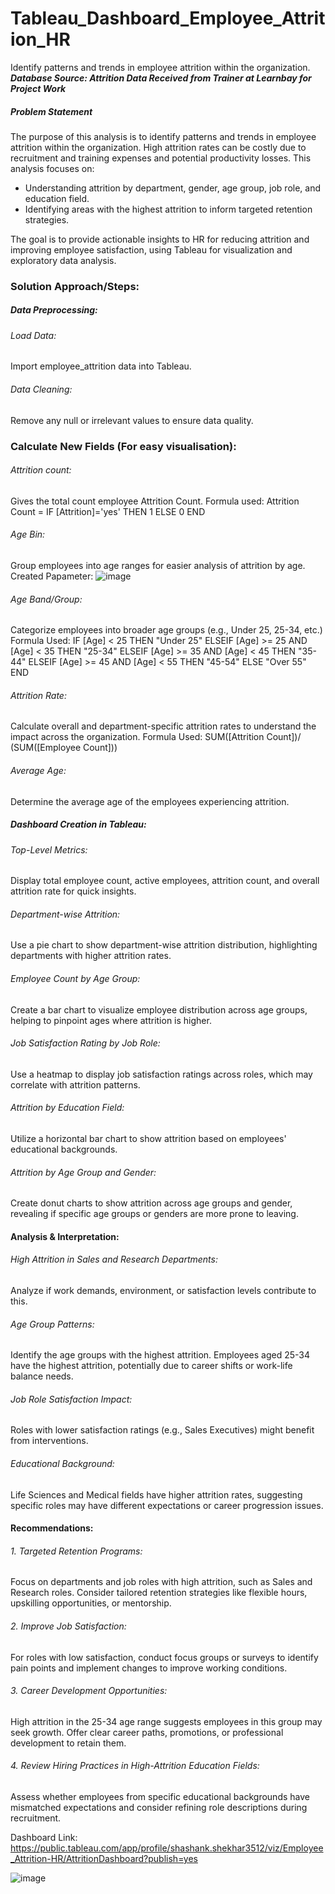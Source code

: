 # Tableau_Dashboard_Employee_Attrition_HR
Identify patterns and trends in employee attrition within the organization.
_**Database Source: Attrition Data Received from Trainer at Learnbay for Project Work**_

##### Problem Statement
The purpose of this analysis is to identify patterns and trends in employee attrition within the organization. High attrition rates can be costly due to recruitment and training expenses and potential productivity losses. This analysis focuses on:

- Understanding attrition by department, gender, age group, job role, and education field.
- Identifying areas with the highest attrition to inform targeted retention strategies.

The goal is to provide actionable insights to HR for reducing attrition and improving employee satisfaction, using Tableau for visualization and exploratory data analysis.

### Solution Approach/Steps:

##### Data Preprocessing:

###### Load Data:
Import employee_attrition data into Tableau.
###### Data Cleaning:
Remove any null or irrelevant values to ensure data quality.
### Calculate New Fields (For easy visualisation):
###### Attrition count:
Gives the total count employee Attrition Count.
Formula used:
Attrition Count = IF [Attrition]='yes' THEN 1 ELSE 0 END
###### Age Bin:
Group employees into age ranges for easier analysis of attrition by age.
Created Papameter:
![image](https://github.com/user-attachments/assets/8f0e6f00-b42c-46a0-bda9-aaad2dbd413e)
 
###### Age Band/Group:
Categorize employees into broader age groups (e.g., Under 25, 25-34, etc.)
Formula Used:
IF [Age] < 25 THEN "Under 25"
ELSEIF [Age] >= 25 AND [Age] < 35 THEN "25-34"
ELSEIF [Age] >= 35 AND [Age] < 45 THEN "35-44"
ELSEIF [Age] >= 45 AND [Age] < 55 THEN "45-54"
ELSE "Over 55"
END
###### Attrition Rate:
Calculate overall and department-specific attrition rates to understand the impact across the organization.
Formula Used: SUM([Attrition Count])/ (SUM([Employee Count]))
###### Average Age:
Determine the average age of the employees experiencing attrition.

##### Dashboard Creation in Tableau:
###### Top-Level Metrics:
Display total employee count, active employees, attrition count, and overall attrition rate for quick insights.
###### Department-wise Attrition:
Use a pie chart to show department-wise attrition distribution, highlighting departments with higher attrition rates.
###### Employee Count by Age Group:
Create a bar chart to visualize employee distribution across age groups, helping to pinpoint ages where attrition is higher.
###### Job Satisfaction Rating by Job Role:
Use a heatmap to display job satisfaction ratings across roles, which may correlate with attrition patterns.
###### Attrition by Education Field:
Utilize a horizontal bar chart to show attrition based on employees' educational backgrounds.
###### Attrition by Age Group and Gender:
Create donut charts to show attrition across age groups and gender, revealing if specific age groups or genders are more prone to leaving.

#### Analysis & Interpretation:
###### High Attrition in Sales and Research Departments:
Analyze if work demands, environment, or satisfaction levels contribute to this.
###### Age Group Patterns:
Identify the age groups with the highest attrition. Employees aged 25-34 have the highest attrition, potentially due to career shifts or work-life balance needs.
###### Job Role Satisfaction Impact:
Roles with lower satisfaction ratings (e.g., Sales Executives) might benefit from interventions.
###### Educational Background:
Life Sciences and Medical fields have higher attrition rates, suggesting specific roles may have different expectations or career progression issues.

#### Recommendations:
###### 1. Targeted Retention Programs:
Focus on departments and job roles with high attrition, such as Sales and Research roles. Consider tailored retention strategies like flexible hours, upskilling opportunities, or mentorship.
###### 2. Improve Job Satisfaction:
For roles with low satisfaction, conduct focus groups or surveys to identify pain points and implement changes to improve working conditions.
###### 3. Career Development Opportunities:
High attrition in the 25-34 age range suggests employees in this group may seek growth. Offer clear career paths, promotions, or professional development to retain them.
###### 4. Review Hiring Practices in High-Attrition Education Fields:
Assess whether employees from specific educational backgrounds have mismatched expectations and consider refining role descriptions during recruitment.

Dashboard Link: https://public.tableau.com/app/profile/shashank.shekhar3512/viz/Employee_Attrition-HR/AttritionDashboard?publish=yes

![image](https://github.com/user-attachments/assets/706b4064-df9d-4246-bd14-a4551f204fdb)
